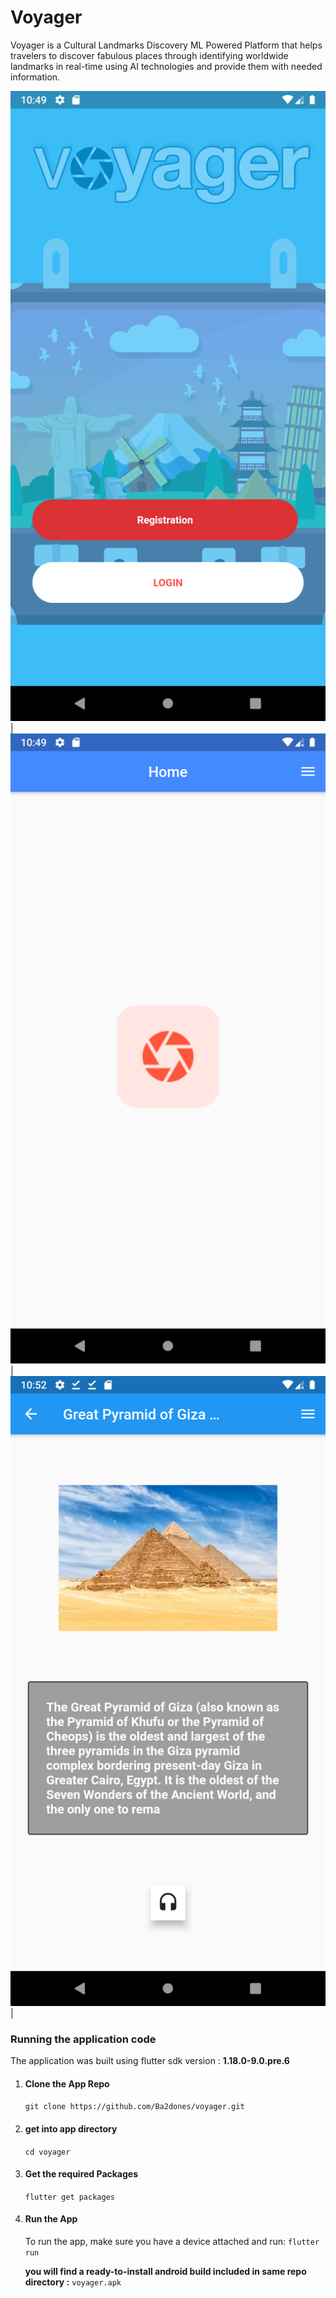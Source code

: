 # Voyager

Voyager is a Cultural Landmarks Discovery ML Powered Platform that helps travelers to discover fabulous places through identifying worldwide landmarks in real-time using AI technologies and provide them with needed information.


![](./Screenshot1.png)   | ![](./Screenshot2.png) | ![](./Screenshot3.png) |


### Running the application code

The application was built using flutter sdk version : **1.18.0-9.0.pre.6**

1. #### Clone the App Repo
    `git clone https://github.com/Ba2dones/voyager.git`

2. #### get into app directory
   ` cd voyager `

3. #### Get the required Packages
    `flutter get packages`

4. #### Run the App
   To run the app, make sure you have a device attached and run:
     `flutter run`

    **you will find a ready-to-install android build included in same repo directory :**    `voyager.apk`
